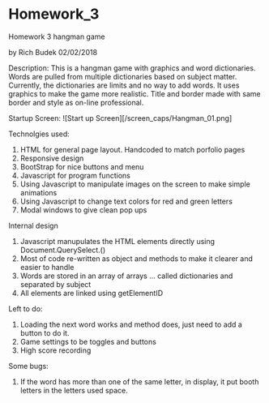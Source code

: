 # Homework_3
Homework 3  hangman game

by Rich Budek 02/02/2018

Description:
This is a hangman game with graphics and word dictionaries.  Words are pulled from multiple dictionaries based on subject matter.  Currently, the dictionaries are limits and no way to add words. It uses graphics to make the game more realistic. Title and border made with same border and style as on-line professional.

Startup Screen:
![Start up Screen][/screen_caps/Hangman_01.png]


Technolgies used:
1. HTML for general page layout.  Handcoded to match porfolio pages
2. Responsive design
3. BootStrap for nice buttons and menu
4. Javascript for program functions
5. Using Javascript to manipulate images on the screen to make simple animations
6. Using Javascript to change text colors for red and green letters
7. Modal windows to give clean pop ups

Internal design
1. Javascript manupulates the HTML elements directly using Document.QuerySelect.()
2. Most of code re-written as object and methods to make it clearer and easier to handle
3. Words are stored in an array of arrays ... called dictionaries and separated by subject
4. All elements are linked using getElementID

Left to do:
1. Loading the next word works and method does, just need to add a button to do it.
2. Game settings to be toggles and buttons
3. High score recording

Some bugs:
1. If the word has more than one of the same letter, in display, it put booth letters in the letters used space.

